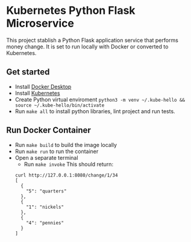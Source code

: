 # Kubernetes Python Flask Microservice
This project stablish a Python Flask application service that performs money change. It is set to run locally with Docker or converted to Kubernetes.

## Get started
- Install [Docker Desktop](https://www.docker.com/products/docker-desktop)
- Install [Kubernetes](https://www.youtube.com/watch?v=MyNnVurtSf0&ab_channel=Simplilearn)
- Create Python virtual enviroment ```python3 -m venv ~/.kube-hello && source ~/.kube-hello/bin/activate```
- Run ```make all``` to install python libraries, lint project and run tests.

## Run Docker Container
- Run ```make build``` to build the image locally
- Run ```make run``` to run the container
- Open a separate terminal
  - Run ```make invoke```
  This should return:
  ```
  curl http://127.0.0.1:8080/change/1/34
  [
    {
      "5": "quarters"
    }, 
    {
      "1": "nickels"
    }, 
    {
      "4": "pennies"
    }
  ]
```
